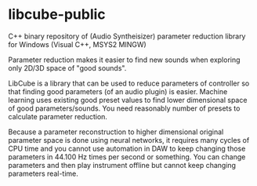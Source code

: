 # libcube-public
C++ binary repository of (Audio Syntheisizer) parameter reduction library for Windows (Visual C++, MSYS2 MINGW)

Parameter reduction makes it easier to find new sounds when exploring only 2D/3D space of "good sounds".

LibCube is a library that can be used to reduce parameters of controller so that finding good parameters (of an audio plugin) is easier. Machine learning uses existing good preset values to find lower dimensional space of good parameters/sounds. You need reasonably number of presets to calculate parameter reduction.

Because a parameter reconstruction to higher dimensional original parameter space is done using neural networks, it requires many cycles of CPU time and you cannot use automation in DAW to keep changing those parameters in 44.100 Hz times per second or something. You can change parameters and then play instrument offline but cannot keep changing parameters real-time.
